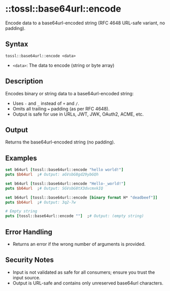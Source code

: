 # ::tossl::base64url::encode

Encode data to a base64url-encoded string (RFC 4648 URL-safe variant, no padding).

## Syntax

    tossl::base64url::encode <data>

- `<data>`: The data to encode (string or byte array)

## Description

Encodes binary or string data to a base64url-encoded string:
- Uses `-` and `_` instead of `+` and `/`.
- Omits all trailing `=` padding (as per RFC 4648).
- Output is safe for use in URLs, JWT, JWK, OAuth2, ACME, etc.

## Output

Returns the base64url-encoded string (no padding).

## Examples

```tcl
set b64url [tossl::base64url::encode "hello world!"]
puts $b64url  ;# Output: aGVsbG8gd29ybGQh

set b64url [tossl::base64url::encode "Hello-_world!"]
puts $b64url  ;# Output: SGVsbG8tX3dvcmxkIQ

set b64url [tossl::base64url::encode [binary format H* "deadbeef"]]
puts $b64url  ;# Output: 3q2-7w

# Empty string
puts [tossl::base64url::encode ""]  ;# Output: (empty string)
```

## Error Handling

- Returns an error if the wrong number of arguments is provided.

## Security Notes

- Input is not validated as safe for all consumers; ensure you trust the input source.
- Output is URL-safe and contains only unreserved base64url characters. 